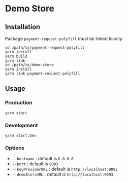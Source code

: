 # Demo Store

## Installation

Package `payment-request-polyfill` must be linked locally.

```
cd /path/to/payment-request-polyfill
yarn install
yarn build
yarn link
cd /path/to/demo-store
yarn install
yarn link payment-request-polyfill
```

## Usage

### Production

`yarn start`

### Development

`yarn start:dev`

### Options

* `--hostname` : default is `0.0.0.0`
* `--port` : default is `9093`
* `--keyProviderURL` : default is `http://localhost:9092`
* `--demoStoreURL` : default is `http://localhost:9093`
